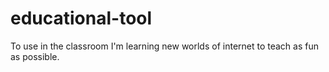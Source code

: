 # educational-tool
To use in the classroom
I'm learning new worlds of internet to teach as fun as possible.
